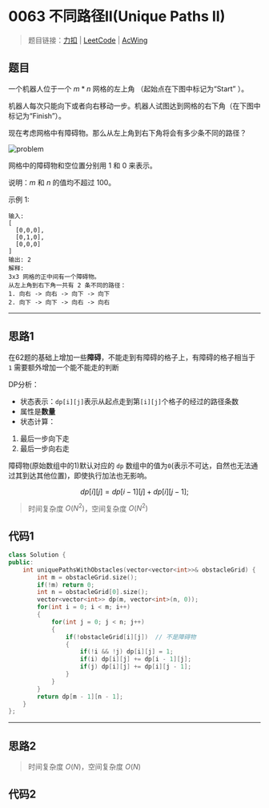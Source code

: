 # 0063 不同路径II(Unique Paths II)

> 题目链接：[力扣](https://leetcode-cn.com/problems/unique-paths/description/) | [LeetCode](https://leetcode.com/problems/unique-paths/description/) | [AcWing](https://www.acwing.com/activity/content/problem/content/2408/1/)

## 题目

一个机器人位于一个 $m * n$ 网格的左上角 （起始点在下图中标记为“Start” ）。

机器人每次只能向下或者向右移动一步。机器人试图达到网格的右下角（在下图中标记为“Finish”）。

现在考虑网格中有障碍物。那么从左上角到右下角将会有多少条不同的路径？

![problem](https://assets.leetcode-cn.com/aliyun-lc-upload/uploads/2018/10/22/robot_maze.png)

网格中的障碍物和空位置分别用 $1$ 和 $0$ 来表示。

说明：$m$ 和 $n$ 的值均不超过 $100$。

示例 1:

```plain
输入:
[
  [0,0,0],
  [0,1,0],
  [0,0,0]
]
输出: 2
解释:
3x3 网格的正中间有一个障碍物。
从左上角到右下角一共有 2 条不同的路径：
1. 向右 -> 向右 -> 向下 -> 向下
2. 向下 -> 向下 -> 向右 -> 向右
```

---

## 思路1

在62题的基础上增加一些**障碍**，不能走到有障碍的格子上，有障碍的格子相当于 `1` 需要额外增加一个能不能走的判断

DP分析：

- 状态表示：`dp[i][j]`表示从起点走到第`[i][j]`个格子的经过的路径条数
- 属性是**数量**
- 状态计算：

1. 最后一步向下走
2. 最后一步向右走

障碍物(原始数组中的1)默认对应的 `dp` 数组中的值为`0`(表示不可达，自然也无法通过其到达其他位置)，即使执行加法也无影响。

$$dp[i][j] = dp[i - 1][j] + dp[i][j - 1];$$

> 时间复杂度 $O(N^2)$，空间复杂度 $O(N^2)$

## 代码1

```cpp
class Solution {
public:
    int uniquePathsWithObstacles(vector<vector<int>>& obstacleGrid) {
        int m = obstacleGrid.size();
        if(!m) return 0;
        int n = obstacleGrid[0].size();
        vector<vector<int>> dp(m, vector<int>(n, 0));
        for(int i = 0; i < m; i++)
        {
            for(int j = 0; j < n; j++)
            {
                if(!obstacleGrid[i][j])  // 不是障碍物
                {
                    if(!i && !j) dp[i][j] = 1;
                    if(i) dp[i][j] += dp[i - 1][j];
                    if(j) dp[i][j] += dp[i][j - 1];
                }
            }
        }
        return dp[m - 1][n - 1];
    }
};
```

---

## 思路2

> 时间复杂度 $O(N)$，空间复杂度 $O(N)$

## 代码2

```cpp

```
